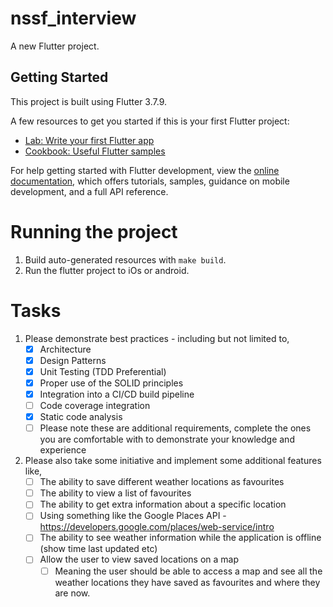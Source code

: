 # nssf_interview

A new Flutter project.

## Getting Started

This project is built using Flutter 3.7.9.

A few resources to get you started if this is your first Flutter project:

- [Lab: Write your first Flutter app](https://docs.flutter.dev/get-started/codelab)
- [Cookbook: Useful Flutter samples](https://docs.flutter.dev/cookbook)

For help getting started with Flutter development, view the
[online documentation](https://docs.flutter.dev/), which offers tutorials,
samples, guidance on mobile development, and a full API reference.

# Running the project

1. Build auto-generated resources with `make build`.
2. Run the flutter project to iOs or android. 

# Tasks

1. Please demonstrate best practices - including but not limited to,
    + [x] Architecture
    + [x] Design Patterns
    + [x] Unit Testing (TDD Preferential)
    + [x] Proper use of the SOLID principles
    + [x] Integration into a CI/CD build pipeline
    + [ ] Code coverage integration
    + [x] Static code analysis
    + [ ] Please note these are additional requirements, complete the ones you are comfortable with to demonstrate your knowledge and experience
2. Please also take some initiative and implement some additional features like,
    + [ ] The ability to save different weather locations as favourites
    + [ ] The ability to view a list of favourites
    + [ ] The ability to get extra information about a specific location
    + [ ] Using something like the Google Places API - https://developers.google.com/places/web-service/intro
    + [ ] The ability to see weather information while the application is offline (show time last updated etc)
    + [ ] Allow the user to view saved locations on a map
        + [ ] Meaning the user should be able to access a map and see all the weather locations they have saved as favourites and where they are now.
